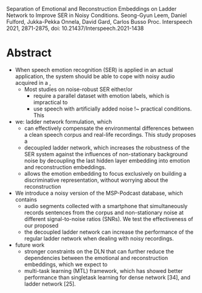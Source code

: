 Separation of Emotional and Reconstruction Embeddings on Ladder Network
  to Improve SER in Noisy Conditions. 
Seong-Gyun Leem, Daniel Fulford, Jukka-Pekka Onnela, David Gard, Carlos Busso
Proc.  Interspeech 2021, 2871-2875, doi: 10.21437/Interspeech.2021-1438

# Abstract

* When speech emotion recognition (SER) is applied in an actual application,
  the system should be able to cope with noisy audio acquired in a ,
  * Most studies on noise-robust SER either/or
    * require a parallel dataset with emotion labels, which is impractical to
    * use speech with artificially added noise !~ practical conditions. This
* we: ladder network formulation, which 
  * can effectively compensate the environmental differences between a clean
    speech corpus and real-life recordings. This study proposes a 
  * decoupled ladder network, which increases the robustness of the SER system
    against the influences of non-stationary background noise 
    by decoupling the last hidden layer embedding into emotion and
    reconstruction embeddings.
  * allows the emotion embedding to focus exclusively on building a
    discriminative representation, without worrying about the reconstruction
* We introduce a noisy version of the MSP-Podcast database, which contains
  * audio segments collected with a smartphone that simultaneously records
    sentences from the corpus and non-stationary noise at different
    signal-to-noise ratios (SNRs). We test the effectiveness of our proposed
  * the decoupled ladder network can increase the performance of the regular
    ladder network when dealing with noisy recordings.
* future work
  * stronger constraints on the DLN that can further reduce the dependencies
    between the emotional and reconstruction embeddings, which we expect to
  * multi-task learning (MTL) framework, which has showed better performance
    than singletask learning for dense network [34], and ladder network [25].
